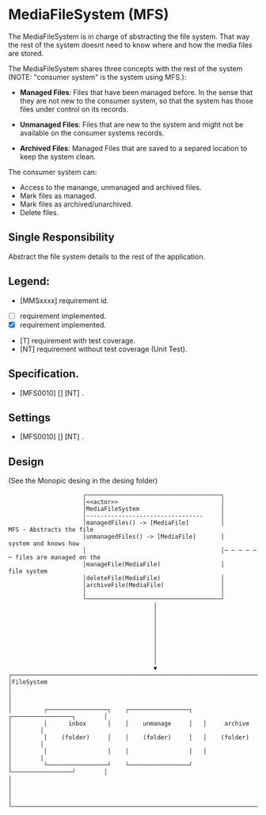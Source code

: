 # MediaFileSystem (MFS)

The MediaFileSystem is in charge of abstracting the file system. That way the rest of the system doesnt need to know
where and how the media files are stored. 

The MediaFileSystem shares three concepts with the rest of the system (NOTE: "consumer system" is the system using MFS.):

* **Managed Files**: Files that have been managed before. In the sense that they are not new to the consumer system, so that
the system has those files under control on its records.
 
* **Unmanaged Files**: Files that are new to the system and might not be available on the consumer systems records.

* **Archived Files**: Managed Files that are saved to a separed location to keep the system clean.

The consumer system can: 

* Access to the manange, unmanaged and archived files.
* Mark files as managed.
* Mark files as archived/unarchived.
* Delete files.

## Single Responsibility

Abstract the file system details to the rest of the application.

## Legend:

* [MMSxxxx] requirement id.
* [ ] requirement implemented.
* [x] requirement implemented.
* [T] requirement with test coverage.
* [NT] requirement without test coverage (Unit Test). 


## Specification.

* [MFS0010] [] [NT] .


## Settings

* [MFS0010] [] [NT] .


## Design

(See the Monopic desing in the desing folder)

```
                     ┌──────────────────────────────────────┐                                     
                     │<<actor>>                             │                                     
                     │MediaFileSystem                       │                                     
                     │---------------------------------     │                                     
                     │managedFiles() -> [MediaFile]         │            MFS - Abstracts the file 
                     │unmanagedFiles() -> [MediaFile]       │            system and knows how     
                     │                                      │─ ─ ─ ─ ─ ─ files are managed on the 
                     │manageFile(MediaFile)                 │            file system              
                     │deleteFile(MediaFile)                 │                                     
                     │archiveFile(MediaFile)                │                                     
                     │                                      │                                     
                     └──────────────────────────────────────┘                                     
                                         │                                                        
                                         │                                                        
                                         │                                                        
                                         │                                                        
                                         │                                                        
                                         │                                                        
                                         │                                                        
                                         │                                                        
                                         │                                                        
                                         ▼                                                        
┌─────────────────────────────────────────────────────────────────────────────────┐               
│FileSystem                                                                       │               
│                                                                                 │               
│         ┌─────────────────┐    ┌─────────────────┐   ┌─────────────────┐        │               
│         │      inbox      │    │    unmanage     │   │     archive     │        │               
│         │    (folder)     │    │    (folder)     │   │    (folder)     │        │               
│         │                 │    │                 │   │                 │        │               
│         └─────────────────┘    └─────────────────┘   └─────────────────┘        │               
│                                                                                 │               
│                                                                                 │               
└─────────────────────────────────────────────────────────────────────────────────┘               
```
